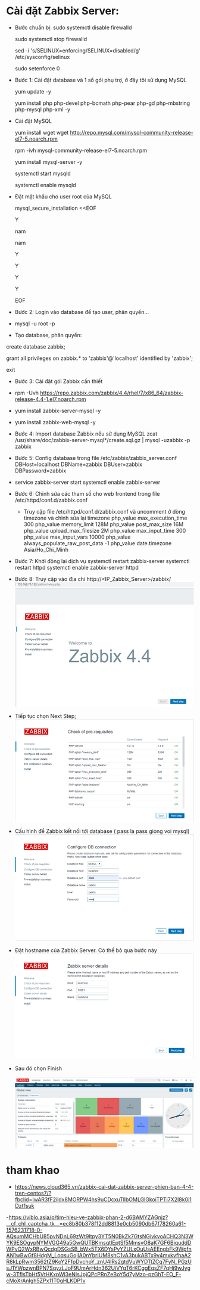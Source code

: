 
# Cài đặt Zabbix Server:

- Bước chuẩn bị:
  sudo systemctl disable firewalld
  
  sudo systemctl stop firewalld
  
  sed -i 's/SELINUX=enforcing/SELINUX=disabled/g' /etc/sysconfig/selinux
  
  sudo setenforce 0
   
- Bước 1: Cài đặt database và 1 số gói phụ trợ, ở đây tôi sử dụng MySQL

  yum update -y
  
  yum install php php-devel php-bcmath php-pear php-gd php-mbstring php-mysql php-xml -y
  
- Cài đặt MySQL 

  yum install wget
  wget http://repo.mysql.com/mysql-community-release-el7-5.noarch.rpm
  
  rpm -ivh mysql-community-release-el7-5.noarch.rpm
  
  yum install mysql-server -y
  
  systemctl start mysqld
  
  systemctl enable mysqld 

- Đặt mật khẩu cho user root của MySQL

  mysql_secure_installation <<EOF
  
  Y
  
  nam
  
  nam
  
  Y
  
  Y
  
  Y
  
  Y
  
  EOF

- Bước 2: Login vào database để tạo user, phân quyền…
- mysql -u root -p
- Tạo database, phân quyền:

create database zabbix;

grant all privileges on zabbix.* to 'zabbix'@'localhost' identified by 'zabbix';

exit

- Bước 3: Cài đặt gói Zabbix cần thiết

- rpm -Uvh https://repo.zabbix.com/zabbix/4.4/rhel/7/x86_64/zabbix-release-4.4-1.el7.noarch.rpm
- yum install zabbix-server-mysql -y
- yum install zabbix-web-mysql -y

- Bước 4: Import database Zabbix nếu sử dụng MySQL
 zcat /usr/share/doc/zabbix-server-mysql*/create.sql.gz | mysql -uzabbix -p zabbix
 
- Bước 5: Config database trong file /etc/zabbix/zabbix_server.conf 
 DBHost=localhost
DBName=zabbix
DBUser=zabbix
DBPassword=zabbix

- service zabbix-server start
systemctl enable zabbix-server

- Bước 6: Chỉnh sửa các tham số cho web frontend trong file /etc/httpd/conf.d/zabbix.conf
  + Truy cập file /etc/httpd/conf.d/zabbix.conf và uncomment ở dòng timezone và chỉnh sửa lại timezone
  php_value max_execution_time 300
  php_value memory_limit 128M
  php_value post_max_size 16M
  php_value upload_max_filesize 2M
  php_value max_input_time 300
  php_value max_input_vars 10000
  php_value always_populate_raw_post_data -1
  php_value date.timezone Asia/Ho_Chi_Minh
  
- Bước 7: Khởi động lại dịch vụ
  systemctl restart zabbix-server
  systemctl restart httpd
  systemctl enable zabbix-server httpd  
  
- Bước 8: Truy cập vào địa chỉ http://<IP_Zabbix_Server>/zabbix/
  ![]( /image/z1.PNG)
-   Tiếp tục chọn Next Step;
  ![]( /image/z2.PNG)
- Cấu hình để Zabbix kết nối tới database ( pass la pass giong voi mysql)
  ![]( /image/z3.PNG)
- Đặt hostname của Zabbix Server. Có thể bỏ qua bước này
  ![]( /image/z4.PNG)
  
- Sau đó chọn Finish

  ![]( /image/z6.PNG)
  
# tham khao
-  https://news.cloud365.vn/zabbix-cai-dat-zabbix-server-phien-ban-4-4-tren-centos7/?fbclid=IwAR3fF2ildx8MORPW4hs9uCDcxuTllbOMLGlGkoiTPTi7X2I8k0i1Dzt1suk

-https://viblo.asia/p/tim-hieu-ve-zabbix-phan-2-d6BAMYZAGnjz?__cf_chl_captcha_tk__=ec8b80b378f12dd8813e0cb5090db67f78260a61-1576231718-0-AQsumMCHbU85pvNDnL69zWt9ltpy3YT5N0BkZk7GtsNGivkvoACHQ3N3WYK9ESOgypNYMVGG49a5GwQUTBKmsqtIEptSf5MmsvO8aK7GF6BiquddDWPvQ2WxRBwQcdgDSGsSB_bWx5TX6DYsPvYZULxOuUsAEEngbFk9WpfnAN1wBwGf8HdgM_LoqsuGojlA0nYbrIUM8shC1vA3bukABTx9v4mxkvfhaA2R8kLpRwm3562tZ9KoY2FfpDvchoY_znU4lRs2gtdVuWYDTtZCq7FyN_PGzUsJ1YWpzwnBPN7SqyzLJoF9UmArHdn362UiVYgT6rKCggEqsZF7qHj9wJygw-3TfIsTbHt5VtHKxpWl3eNIsJpjQPcPRnZeBoY5d7yMzo-pzGhT-EO_F-cMoXrAnIgh5ZPx11T0gHLKDP1v
  
  
